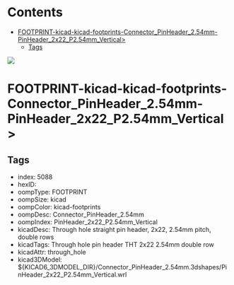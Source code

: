 



Contents
========

* [FOOTPRINT-kicad-kicad-footprints-Connector_PinHeader_2.54mm-PinHeader_2x22_P2.54mm_Vertical>](#footprint-kicad-kicad-footprints-connector_pinheader_254mm-pinheader_2x22_p254mm_vertical)
	* [Tags](#tags)
  
![][im]
# FOOTPRINT-kicad-kicad-footprints-Connector_PinHeader_2.54mm-PinHeader_2x22_P2.54mm_Vertical>

## Tags

- index: 5088
- hexID: 
- oompType: FOOTPRINT
- oompSize: kicad
- oompColor: kicad-footprints
- oompDesc: Connector_PinHeader_2.54mm
- oompIndex: PinHeader_2x22_P2.54mm_Vertical
- kicadDesc: Through hole straight pin header, 2x22, 2.54mm pitch, double rows
- kicadTags: Through hole pin header THT 2x22 2.54mm double row
- kicadAttr: through_hole
- kicad3DModel: ${KICAD6_3DMODEL_DIR}/Connector_PinHeader_2.54mm.3dshapes/PinHeader_2x22_P2.54mm_Vertical.wrl



[im]: image.png
